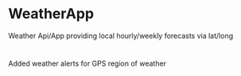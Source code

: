# WeatherApp
Weather Api/App providing local hourly/weekly forecasts via lat/long
#
Added weather alerts for GPS region of weather
